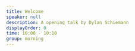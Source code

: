```yaml
---
title: Welcome
speaker: null
description: A opening talk by Dylan Schiemann
displayOrder: 0
time: 10:00 - 10:10
group: morning
---
```

